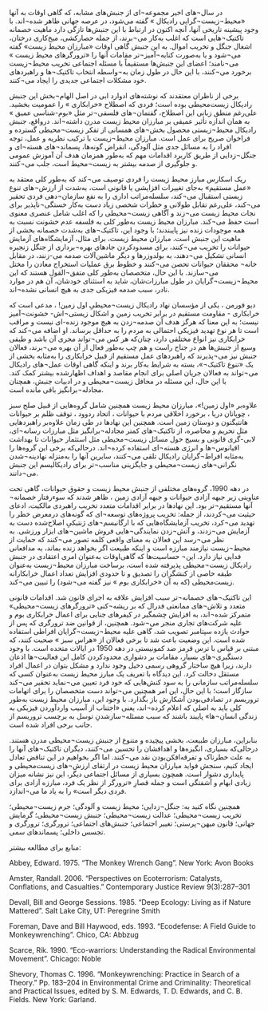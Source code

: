  در سال¬های اخیر مجموعه¬ای از جنبش‌های مشابه، که گاهی اوقات به آنها «محیط¬زیست¬گرایی رادیکال » گفته می‌شود، در عرصه جهانی ظاهر شده¬اند. با وجود پیشینه تاریخی آنها، آنچه اکنون در ارتباط با این جنبش‌ها تازگی دارد ماهیت خصمانه تاکتیک¬هایی است که اغلب به‌کار می¬برند، از جمله حصارکشی، میخ‌کاری درختان، اشغال جنگل و تخریب اموال. به این جنبش گاهی اوقات «مبارزان محیط زیست» گفته می¬شود و یا به‌صورت کنایه¬آمیز¬تر مقامات آنها را «ترورگرهای محیط زیست » می¬نامند؛ اعضای این جنبش‌ها مستقیماً با مسئله اجتماعی تخریب محیط¬زیست برخورد می¬کنند، با این حال در طول زمان به¬واسطه انتخاب تاکتیک¬ها و راهبردهای خود مشکلات اجتماعی جدیدی را ایجاد می¬کنند.

برخی از ناظران معتقدند که نوشته‌های ادوارد ابی در اصل الهام¬بخش این جنبش رادیکال زیست‌محیطی بوده است؛ فردی که اصطلاح «خرابکاری » را عمومیت بخشید. علی‌رغم منطق زبانی این اصطلاح، گفتمان¬های فلسفی¬تر مثل «بوم-شناسی عمیق » به همان اندازه تأثیر عمیقی بر مبارزان محیط زیست مدرن داشته¬اند. درواقع، جنبش رادیکال محیط¬زیستی محصول بخش¬های همسانی از تفکر زیست¬محیطی گسترده و فراخوان صریح برای عمل است. مبارزان محیط¬زیست با ترکیب نظریه و عمل، توجه افراد را به مسائل جدی مثل آلودگی، انقراض گونه‌ها، پسماند¬های هسته¬ای و جنگل¬زدایی از طریق کاربرد اقدامات مهم که به‌طور همزمان هدف آن آموزش عمومی و جلوگیری از صدمه بیشتر به زیست¬محیط است، جلب می¬کنند.

ریک اسکارس مبارز محیط زیست را فردی توصیف می¬کند که به‌طور کلی معتقد به «عمل مستقیم» به‌جای تغییرات افزایشی یا قانونی است، به‌شدت از ارزش¬های تنوع زیستی استقبال می¬کند، سلسله‌مراتب اداری را به نفع سازمان¬دهی فردی تحقیر می¬کند، علی‌رغم تقابل طولانی و خطرات شخصی زیاد دست به‌کار خستگی¬ناپذیر برای نجات محیط زیست می¬زند و آگاهی زیست¬محیطی را که اغلب شامل عنصری معنوی است حفظ می¬کند. مبارزان محیط زیست به‌طور کلی به فلسفه عدم خشونت نسبت به همه موجودات زنده نیز پایبندند؛ با وجود این، تاکتیک¬های به‌شدت خصمانه بخشی از ماهیت این جنبش است. مبارزان محیط زیست، برای مثال، آزمایشگاه‌های آزمایش حیوانات را تخریب می¬کنند، برای مسدودکردن جادهای بهره¬برداری از جنگل زنجیره انسانی تشکیل می¬دهند، به بولدوزرها و دیگر ماشین‌آلات صدمه می-زنند، در مقابل خانه¬ محققان حیوانات تحصن می¬کنند و خطوط برق عملیات استخراج معادن را مختل می¬سازند. با این حال، متخصصان به‌طور کلی متفق¬القول هستند که این محیط¬زیست¬گرایان در طول مبارزات‌شان، شاید به استثنای خودشان، آن هم در موارد نادر، سبب صدمه فیزیکی جدی به هیچ انسانی نشده¬اند.

دیو فورمن ، یکی از مؤسسان نهاد رادیکال زیست¬محیطیِ اول زمین! ، مدعی است که خرابکاری - مقاومت مستقیم در برابر تخریب زمین و اشکال زیستی¬اش- خشونت¬آمیز نیست؛ به این معنا که هرگز هدف آن صدمه¬زدن به هیچ موجود زنده-ای نیست و مراقب است تا هر نوع تهدید فیزیکی احتمالی به مردم را به حداقل برساند. او اضافه می¬کند که خرابکاری نیز انواع مختلفی دارد، چنان‌که هر کس می¬تواند مجری آن باشد و طیفی وسیع از جنبش‌ها هم در جناح راست و هم چپ به‌طور فعال از آن بهره می¬برند، فعالان جنبش نیز می¬پذیرند که راهبردهای عمل مستقیم از قبیل خرابکاری را به‌مثابه بخشی از یک «تنوع تاکتیک¬»، بسته به شرایط به‌کار برند و اینکه گاهی اوقات عمل¬های رادیکال می¬تواند به فعالان جریان اصلی برای انجام مقاصد و اهداف اظهارشده بیشتر کمک کند. با این حال، این مسئله در محافل زیست¬محیطی و در ادبیات جنبش، همچنان مجادله¬برانگیز باقی مانده است.

علاوه‌بر «اول زمین!»، مبارزان محیط زیست همچنین شامل گروه‌هایی از قبیل صلح سبز ، چوپانان دریا ، برخورد اخلاقی مردم با حیوانات ، اتحاد ردوود ، توقف ظلم بر حیوانات هانتیگتون و دوستان زمین است. همچنین این نهادها در طی زمان علاوه‌بر راهبردهایی مثل تحریم و محاصره، از تاکتیک¬های کمتر مجادله¬برانگیز مثل مبارزات رسانه¬ای، لابی-گری قانونی و بسیج حول مسائل زیست¬محیطی مثل استثمار حیوانات تا بهداشت اقیانوس¬ها و انرژی هسته¬ای استفاده کرده¬اند. درحالی‌که برخی این گروه‌ها را به‌مثابه افراط¬گرایان رادیکال تلقی می¬کنند، سایرین آنها را به‌منزله نهادینه¬شدن نگرانی¬های زیست¬محیطی و جایگزینی مناسب¬تر برای رادیکالیسم این جنبش می¬دانند.

در دهه 1990، گروه‌های مختلفی از جنبش محیط زیست و حقوق حیوانات، گاهی تحت عناوینی زیر جبهه آزادی حیوانات و جبهه آزادی زمین ، ظاهر شدند که سوءرفتار خصمانه¬ آنها مستقیم¬تر بود. این نهادها در برابر اقدامات متعدد تخریب راهبردی مالکیت، ادعای حیثیت می¬کردند، از جمله: تخریب پروژه‌های توسعه¬ای که گونه‌های درمعرض خطر را تهدید می¬کرد، تخریب آزمایشگاه‌هایی که با ارگانیسم¬های ژنتیکیِ اصلاح‌شده دست به آزمایش می¬زدند، و آتش¬زدن نمایندگی¬هایی فروش ماشین¬های ابزار ورزشی. به نظر می¬رسد این فعالان به معنای واقعی کلمه تصور می¬کنند که حمایت از محیط¬زیست نیازمند مبارزه است و اینکه طبیعت اگر بخواهد زنده بماند، به مدافعانی فدایی نیاز دارد. این¬ حساسیت‌ها که گاهی‌اوقات به‌عنوان امری اعتقادی در جنبش رادیکال زیست¬محیطی پذیرفته شده است، برساخت مبارزان محیط¬زیست به‌عنوان طبقه خاصی از کنشگران را تصدیق و تا حدودی افزایش تعداد اعمال خرابکارانه زیست‌محیطی (که به آن «خرابکاری بوم » نیز گفته می¬شود) را تبیین می¬کند.

این تاکتیک¬های خصمانه¬تر سبب افزایش علاقه به اجرای قانون شد. اقدامات قانونی متعدد و تلاش¬های ممانعتی فدرال که بر ریشه¬کنی «ترورگرهای زیست¬محیطی» متمرکز شده¬اند، به افزایش چشمگیر در کیفرهای جنایی برای اعمال خرابکاری بوم و علیه شرکت‌های تجاری منجر می¬شود. همچنین، از قوانین ضد ترورگری که پس از حوادث یازده سپتامبر تصویب شد، گاهی علیه محیط¬زیست¬گرایان افراطی استفاده شده است. این وضعیت باعث شد تا برخی فعالان از «هراس سبز » صحبت کنند، که مبتنی بر قیاس با ترس قرمز ضد کمونیستی در دهه 1950 در ایالات متحده است. با وجود دستگیری¬های بسیار، مقامات بر دشواری محدودکردن کامل این فعالیت¬ها اذعان دارند، زیرا هیچ ساختار گروهی رسمی دخیل وجود ندارد و مشکل بتوان در اعمال افراد مستقل دخالت کرد. این دیدگاه با تعریف یک مبارز محیط زیست به‌عنوان کسی که سلسله‌مراتب سازمانی را به سود کنش‌هایی که خود فرد تعیین می¬نماید تحقیر می¬کند سازگار است؛ با این حال، این امر همچنین می¬تواند دست متخصصان را برای اتهامات تروریسم در تصادفی‌بودن آشکارش باز بگذارد. با وجود این، مبارزان محیط زیست به‌طور کلی باید به اصلی که اعلام کرده¬اند، یعنی «اجتناب از آسیب وارد‌آوردن فیزیکی به زندگی انسان¬ها» پایبند باشند که سبب مسئله¬ساز‌شدنِ توسل به برچسب تروریسم از جانب برخی افراد شده است.

بنابراین، مبارزان طبیعت، بخشی پیچیده و متنوع از جنبش زیست¬محیطی مدرن هستند. درحالی‌که بسیاری، انگیزه‌ها و اهدافشان را تحسین می¬کنند، دیگران تاکتیک¬های آنها را به علت خطرناک و تفرقه‌افکن‌بودن نقد می¬کنند. اما اگر بخواهیم در این تناقض تعادل ایجاد کنیم، سنجش فواید مبارزان محیط زیست در ارتقای ارزش¬های زیست‌محیطی و پایداری دشوار است. همچون بسیاری از مسائل اجتماعی دیگر، این نیز نشانه میزان زیادی ابهام و آشفتگی است و جمله قصارِ «ترورگر از نظر یک فرد، مبارزه آزادی برای فردی دیگر است» را به یاد ما می¬اندازد.

همچنین نگاه کنید به: جنگل¬زدایی؛ محیط زیست و آلودگی؛ جرم زیست¬محیطی؛ تخریب زیست¬محیطی؛ عدالت زیست¬محیطی؛ جنبش زیست¬محیطی؛ گرمایش جهانی؛ قانون میهن¬پرستی؛ تغییر اجتماعی؛ جنبش‌های اجتماعی؛ ترورگری؛ ترورگری و تجسس داخلی؛ پسماندهای سمی.

منابع برای مطالعه بیشتر:

 Abbey, Edward. 1975. “The Monkey Wrench Gang”. New York: Avon Books

 Amster, Randall. 2006. “Perspectives on Ecoterrorism: Catalysts, Conflations, and Casualties.” Contemporary Justice Review 9(3):287–301

 Devall, Bill and George Sessions. 1985. “Deep Ecology: Living as if Nature Mattered”. Salt Lake City, UT: Peregrine Smith

 Foreman, Dave and Bill Haywood, eds. 1993. “Ecodefense: A Field Guide to Monkeywrenching”. Chico, CA: Abbzug

 Scarce, Rik. 1990. “Eco-warriors: Understanding the Radical Environmental Movement”. Chicago: Noble

 Shevory, Thomas C. 1996. “Monkeywrenching: Practice in Search of a Theory.” Pp. 183–204 in Environmental Crime and Criminality: Theoretical and Practical Issues, edited by S. M. Edwards, T. D. Edwards, and C. B. Fields. New York: Garland.

  


 